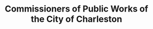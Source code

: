 ---
layout: repo
title: "Commissioners of Public Works of the City of Charleston"
id: 1962
permalink: repos/1962/
---